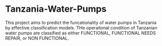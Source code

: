 # Tanzania-Water-Pumps
This project aims to predict the funcationality of water pumps in Tanzania by effective classification models.
THe operaitonal condition of Tanzanian water pumps are classified as either FUNCTIONAL, FUNCTIONAL NEEDS REPAIR, or NON FUNCTIONAL.
